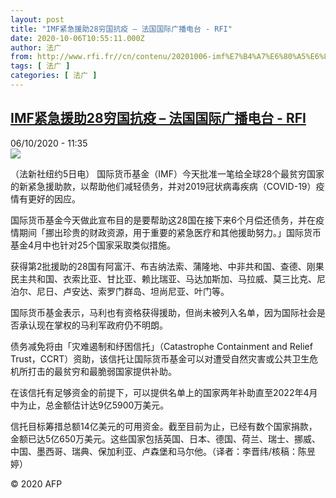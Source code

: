 ```yaml
---
layout: post
title: "IMF紧急援助28穷国抗疫 – 法国国际广播电台 - RFI"
date: 2020-10-06T10:55:11.000Z
author: 法广
from: http://www.rfi.fr//cn/contenu/20201006-imf%E7%B4%A7%E6%80%A5%E6%8F%B4%E5%8A%A928%E7%A9%B7%E5%9B%BD%E6%8A%97%E7%96%AB
tags: [ 法广 ]
categories: [ 法广 ]
---
```

<!--1601981711000-->
[IMF紧急援助28穷国抗疫 – 法国国际广播电台 - RFI](http://www.rfi.fr//cn/contenu/20201006-imf%E7%B4%A7%E6%80%A5%E6%8F%B4%E5%8A%A928%E7%A9%B7%E5%9B%BD%E6%8A%97%E7%96%AB)
------

<div>
<div>06/10/2020 - 11:35</div><img src="https://s.rfi.fr/media/display/fd2b4aec-07ba-11eb-9068-005056bf87d6/w:310/p:16x9/int0012b.201006173501.jpg"><div class="t-content__body u-clearfix">            <p>（法新社纽约5日电）    国际货币基金（IMF）今天批准一笔给全球28个最贫穷国家的新紧急援助款，以帮助他们减轻债务，并对2019冠状病毒疾病（COVID-19）疫情有更好的因应。</p><p>    国际货币基金今天做此宣布目的是要帮助这28国在接下来6个月偿还债务，并在疫情期间「挪出珍贵的财政资源，用于重要的紧急医疗和其他援助努力。」国际货币基金4月中也针对25个国家采取类似措施。</p><p>    获得第2批援助的28国有阿富汗、布吉纳法索、蒲隆地、中非共和国、查德、刚果民主共和国、衣索比亚、甘比亚、赖比瑞亚、马达加斯加、马拉威、莫三比克、尼泊尔、尼日、卢安达、索罗门群岛、坦尚尼亚、叶门等。</p><p>    国际货币基金表示，马利也有资格获得援助，但尚未被列入名单，因为国际社会是否承认现在掌权的马利军政府仍不明朗。</p><p>    债务减免将由「灾难遏制和纾困信托」（Catastrophe Containment and Relief Trust，CCRT）资助，该信托让国际货币基金可以对遭受自然灾害或公共卫生危机所打击的最贫穷和最脆弱国家提供补助。</p><p>    在该信托有足够资金的前提下，可以提供名单上的国家两年补助直至2022年4月中为止，总金额估计达9亿5900万美元。</p><p>    信托目标筹措总额14亿美元的可用资金。截至目前为止，已经有数个国家捐款，金额已达5亿650万美元。这些国家包括英国、日本、德国、荷兰、瑞士、挪威、中国、墨西哥、瑞典、保加利亚、卢森堡和马尔他。（译者：李晋纬/核稿：陈昱婷）</p>            <p class="t-copyright">© 2020 AFP</p>        </div>
</div>
